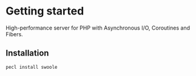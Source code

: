 # Getting started

High-performance server for PHP with Asynchronous I/O, Coroutines and Fibers.

## Installation
```shell
pecl install swoole
```
